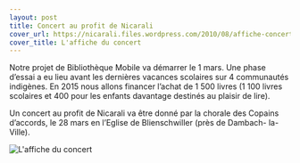 ```yaml
---
layout: post
title: Concert au profit de Nicarali
cover_url: https://nicarali.files.wordpress.com/2010/08/affiche-concert-nicarali-4.png?w=340&h=474
cover_title: L'affiche du concert
---
```


Notre projet de Bibliothèque Mobile va démarrer le 1 mars. Une phase d’essai a eu lieu avant les dernières vacances scolaires sur 4 communautés indigènes. En 2015 nous allons financer l’achat de 1 500 livres (1 100 livres scolaires et 400 pour les enfants davantage destinés au plaisir de lire).

Un concert au profit de Nicarali va être donné par la chorale des Copains d’accords, le 28 mars en l’Eglise de Blienschwiller (près de Dambach- la- Ville).

![L'affiche du concert](https://nicarali.files.wordpress.com/2010/08/affiche-concert-nicarali-4.png?w=340&h=474)